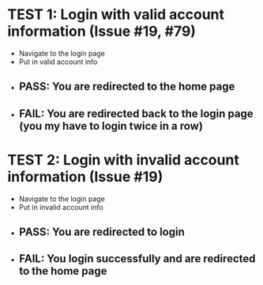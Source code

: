 # TEST 1: Login with valid account information (Issue #19, #79) 
- Navigate to the login page
- Put in valid account info
- ## PASS: You are redirected to the home page
- ## FAIL: You are redirected back to the login page (you my have to login twice in a row)


# TEST 2: Login with invalid account information (Issue #19)
- Navigate to the login page
- Put in invalid account info
- ## PASS: You are redirected to login
- ## FAIL: You login successfully and are redirected to the home page